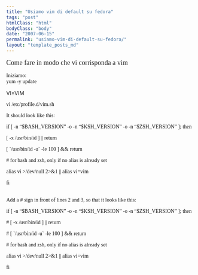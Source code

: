 ```yaml
---
title: "Usiamo vim di default su fedora"
tags: "post"
htmlClass: "html"
bodyClass: "body"
date: "2007-06-15"
permalink: "usiamo-vim-di-default-su-fedora/"
layout: "template_posts_md"
---
```

<p><span style="font-family: times new roman;font-size:100%;" class="Console" ><span style=""><span style="font-size:130%;">Come fare in modo che vi corrisponda a vim<br /></span><br />Iniziamo:<br />yum -y update</p>
<p>VI=VIM</span></span><span style="font-size:100%;"><br /></span> </p>
<p style="font-family: times new roman;" class="MsoNormal"><span class="Console"  style="font-size:100%;"><span style="">vi /etc/profile.d/vim.sh<o:p></o:p></span></span></p>
<p style="font-family: times new roman;" class="MsoNormal"><span style="font-size:100%;"> It should look like this:</span></p>
<p style="font-family: times new roman;" class="MsoNormal"> <span class="Console"  style="font-size:100%;"><span style="">if [ -n &#8220;$BASH_VERSION&#8221; -o -n &#8220;$KSH_VERSION&#8221; -o -n &#8220;$ZSH_VERSION&#8221; ]; then<o:p></o:p></span></span></p>
<p style="font-family: times new roman;" class="MsoNormal"><span class="Console"  style="font-size:100%;"><span style=""><span style="">  </span>[ -x /usr/bin/id ] || return<o:p></o:p></span></span></p>
<p style="font-family: times new roman;" class="MsoNormal"><span class="Console"  style="font-size:100%;"><span style=""><span style="">  </span>[ `/usr/bin/id -u` -le 100 ] &amp;&#038; return<o:p></o:p></span></span></p>
<p style="font-family: times new roman;" class="MsoNormal"><span class="Console"  style="font-size:100%;"><span style=""><span style="">  </span># for bash and zsh, only if no alias is already set<o:p></o:p></span></span></p>
<p style="font-family: times new roman;" class="MsoNormal"><span class="Console"  style="font-size:100%;"><span style=""><span style="">  </span>alias vi &gt;/dev/null 2&gt;&#038;1 || alias vi=vim<o:p></o:p></span></span></p>
<p style="font-family: times new roman;" class="MsoNormal"><span class="Console"  style="font-size:100%;"><span style="">fi<o:p></o:p></span></span></p>
<p style="font-family: times new roman;" class="MsoNormal"> <span style="font-size:100%;"><br />Add a # sign in front of lines 2 and 3, so that it looks like this:</span></p>
<p style="font-family: times new roman;" class="MsoNormal"><span class="Console"  style="font-size:100%;"><span style="">if [ -n &#8220;$BASH_VERSION&#8221; -o -n &#8220;$KSH_VERSION&#8221; -o -n &#8220;$ZSH_VERSION&#8221; ]; then<o:p></o:p></span></span></p>
<p style="font-family: times new roman;" class="MsoNormal"><span class="Console"  style="font-size:100%;"><span style="">#<span style="">  </span>[ -x /usr/bin/id ] || return<o:p></o:p></span></span></p>
<p style="font-family: times new roman;" class="MsoNormal"><span class="Console"  style="font-size:100%;"><span style="">#<span style="">  </span>[ `/usr/bin/id -u` -le 100 ] &amp;&#038; return<o:p></o:p></span></span></p>
<p style="font-family: times new roman;" class="MsoNormal"><span class="Console"  style="font-size:100%;"><span style=""><span style="">  </span># for bash and zsh, only if no alias is already set<o:p></o:p></span></span></p>
<p style="font-family: times new roman;" class="MsoNormal"><span class="Console"  style="font-size:100%;"><span style=""><span style="">  </span>alias vi &gt;/dev/null 2&gt;&#038;1 || alias vi=vim<o:p></o:p></span></span></p>
<p> <span style="font-family: times new roman;font-size:100%;" class="Console" ><span style="">fi</span></span></p>
